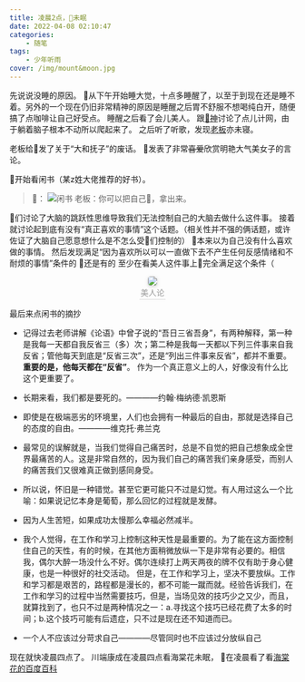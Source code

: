```yaml
---
title: 凌晨2点，👴未眠
date: 2022-04-08 02:10:47
categories:
	- 随笔
tags:
	- 少年听雨
cover: /img/mount&moon.jpg
---
```


先说说没睡的原因。
👴从下午开始睡大觉，十点多睡醒了，以至于到现在还是睡不着。另外的一个现在仍旧非常精神的原因是睡醒之后胃不舒服不想喝纯白开，随便搞了点咖啡让自己好受点。
睡醒之后看了会儿美人。
跟[🍄神](https://mushroom323.github.io/)讨论了点儿计网，由于躺着脑子根本不动所以爬起来了。
之后听了听歌，发现[老板](https://www.axsl.site/)亦未寝。

老板给👴发了关于“大和抚子”的废话。
👴发表了非常~~喜爱~~欣赏明艳大气美女子的言论。

👴开始看闲书（某z姓大佬推荐的好书）。

>👴：
![闲书](https://s3.bmp.ovh/imgs/2022/04/08/e949dd6f6bd556cd.png)
老板：你可以把自己🧠，拿出来。

👴们讨论了大脑的跳跃性思维导致我们无法控制自己的大脑去做什么这件事。
接着就讨论起到底有没有“真正喜欢的事情”这个话题。（相关性并不强的俩话题，或许佐证了大脑自己愿意想什么是不怎么受👴们控制的）
👴本来以为自己没有什么喜欢做的事情。
然后发现满足“因为喜欢所以可以一直做下去不产生任何反感情绪和不耐烦的事情”条件的
👴还是有的
至少在看美人这件事上👴完全满足这个条件（

<center>
    <img style="border-radius: 0.3125em;
    box-shadow: 0 2px 4px 0 rgba(34,36,38,.12),0 2px 10px 0 rgba(34,36,38,.08);" 
    src="https://s3.bmp.ovh/imgs/2022/04/08/887278b873c108fc.png">
    <br>
    <div style="color:orange; border-bottom: 1px solid #d9d9d9;
    display: inline-block;
    color: #999;
    padding: 2px;">美人论</div>
</center>

最后来点闲书的摘抄

- 记得过去老师讲解《论语》中曾子说的“吾日三省吾身”，有两种解释，第一种是我每一天都自我反省三（多）次；第二种是我每一天都以下列三件事来自我反省；管他每天到底是“反省三次”，还是“列出三件事来反省”，都并不重要。
    **重要的是，他每天都在“反省”**。
    作为一个真正意义上的人，好像没有什么比这个更重要了。

- 长期来看，我们都是要死的。————约翰·梅纳德·凯恩斯
- 即使是在极端恶劣的环境里，人们也会拥有一种最后的自由，那就是选择自己的态度的自由。————维克托·弗兰克
- 最常见的误解就是，当我们觉得自己痛苦时，总是不自觉的把自己想象成全世界最痛苦的人。这是非常自然的，因为我们自己的痛苦我们亲身感受，而别人的痛苦我们又很难真正做到感同身受。
- 所以说，怀旧是一种错觉。甚至它更可能只不过是幻觉。有人用过这么一个比喻：如果说记忆本身是葡萄，那么回忆的过程就是发酵。
- 因为人生苦短，如果成功太慢那么幸福必然减半。
- 我个人觉得，在工作和学习上控制这种天性是最重要的。为了能在这方面控制住自己的天性，有的时候，在其他方面稍微放纵一下是非常有必要的。相信我，偶尔大醉一场没什么不好。偶尔连续打上两天两夜的牌不仅有助于身心健康，也是一种很好的社交活动。
    但是，在工作和学习上，坚决不要放纵。工作和学习都是艰苦的，路程都是漫长的，都不可能一蹴而就。经验告诉我们，在工作和学习的过程中当然需要技巧，但是，当场见效的技巧少之又少，而且，就算找到了，也只不过是两种情况之一：a.寻找这个技巧已经花费了太多的时间；b.这个技巧可能有后遗症，只不过是现在还不知道而已。
- 一个人不应该过分苛求自己————尽管同时也不应该过分放纵自己

现在就快凌晨四点了。
川端康成在凌晨四点看海棠花未眠，
👴在凌晨看了看[海棠花的百度百科](https://baike.baidu.com/item/%E6%B5%B7%E6%A3%A0%E8%8A%B1/969869)
